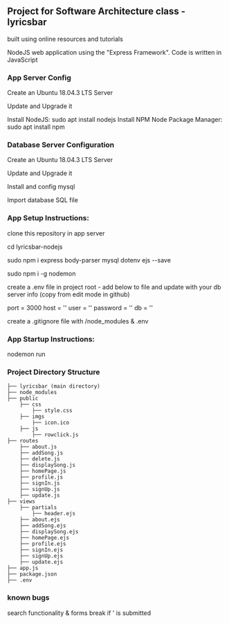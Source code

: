 ## Project for Software Architecture class - lyricsbar

built using online resources and tutorials

NodeJS web application using the "Express Framework".
Code is written in JavaScript

### App Server Config

Create an Ubuntu 18.04.3 LTS Server

Update and Upgrade it

Install NodeJS: sudo apt install nodejs
Install NPM Node Package Manager: sudo apt install npm

### Database Server Configuration

Create an Ubuntu 18.04.3 LTS Server

Update and Upgrade it

Install and config mysql

Import database SQL file

### App Setup Instructions:

clone this repository in app server

cd lyricsbar-nodejs

sudo npm i express body-parser mysql dotenv ejs  --save

sudo npm i -g nodemon

create a .env file in project root - add below to file and update with your db server info (copy from edit mode in github)

port = 3000
host = '<DB-HOST>'
user = '<DB-USER>'
password = '<DB-PASSWORD>'
db = '<DB-DATABASE>'

create a .gitignore file with /node_modules & .env

### App Startup Instructions:

nodemon run

### Project Directory Structure

    ├── lyricsbar (main directory)   
    ├── node_modules
    ├── public
        ├── css
            ├── style.css
        ├── imgs
            ├── icon.ico
        ├── js
            ├── rowclick.js
    ├── routes
        ├── about.js
        ├── addSong.js
        ├── delete.js
        ├── displaySong.js
        ├── homePage.js
        ├── profile.js
        ├── signIn.js
        ├── signUp.js
        ├── update.js
    ├── views
        ├── partials 
            ├── header.ejs
        ├── about.ejs
        ├── addSong.ejs
        ├── displaySong.ejs
        ├── homePage.ejs
        ├── profile.ejs
        ├── signIn.ejs
        ├── signUp.ejs
        ├── update.ejs
    ├── app.js
    ├── package.json
    ├── .env

### known bugs

search functionality & forms break if ' is submitted
